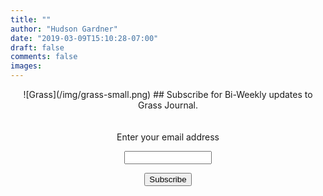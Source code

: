 ```yaml
---
title: ""
author: "Hudson Gardner"
date: "2019-03-09T15:10:28-07:00"
draft: false
comments: false
images:
---
```


<center>
![Grass](/img/grass-small.png)
## Subscribe for Bi-Weekly updates to Grass Journal.
</center>
&nbsp;
<form style="padding:3px;text-align:center;" action="https://tinyletter.com/grass-journal" method="post" target="popupwindow" onsubmit="window.open('https://tinyletter.com/grass-journal', 'popupwindow', 'scrollbars=yes,width=800,height=600');return true"><p><label for="tlemail">Enter your email address</label></p><p><input type="text" style="width:140px" name="email" id="tlemail" /></p><input type="hidden" value="1" name="embed"/><input type="submit" value="Subscribe" /><p>
